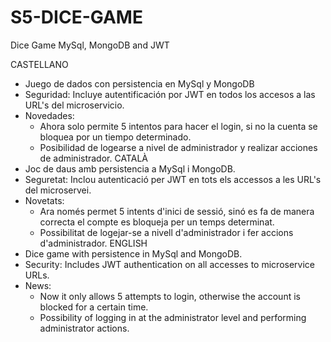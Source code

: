 # S5-DICE-GAME
Dice Game MySql, MongoDB and JWT

CASTELLANO
- Juego de dados con persistencia en MySql y MongoDB
- Seguridad: Incluye autentificación por JWT en todos los accesos a las URL's del microservicio.
- Novedades: 
	- Ahora solo permite 5 intentos para hacer el login, si no la cuenta se bloquea por un tiempo determinado.
	- Posibilidad de logearse a nivel de administrador y realizar acciones de administrador.
CATALÀ
- Joc de daus amb persistencia a MySql i MongoDB.
- Seguretat: Inclou autenticació per JWT en  tots els accessos a les URL's del microservei.
- Novetats: 
	- Ara només permet 5 intents d'inici de sessió, sinó es fa de manera correcta el compte es bloqueja per un temps determinat. 
	- Possibilitat de logejar-se a nivell d'administrador i fer accions d'administrador.
ENGLISH
- Dice game with persistence in MySql and MongoDB.
- Security: Includes JWT authentication on all accesses to microservice URLs.
- News: 
	- Now it only allows 5 attempts to login, otherwise the account is blocked for a certain time.
	- Possibility of logging in at the administrator level and performing administrator actions.